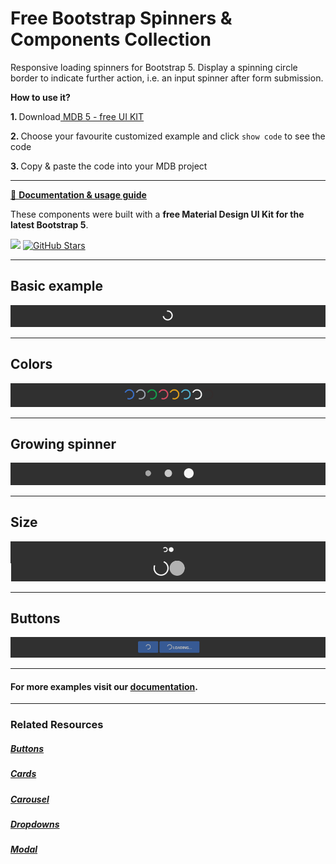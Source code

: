 # Free Bootstrap Spinners & Components Collection

Responsive loading spinners for Bootstrap 5. Display a spinning circle border to indicate further action, i.e. an input spinner after form submission.

<p><strong>How to use it?</strong></p>
<p class="mb-2">
<strong>1. </strong>Download<a target="_blank" href="https://mdbootstrap.com/docs/standard/"> MDB 5 - free UI KIT</a></p>
<p class="mb-2"><strong>2. </strong>Choose your favourite customized example and click <code>show code</code> to see the code</p>
<p class="mb-3"><strong>3. </strong>Copy & paste the code into your MDB project</p>

--------------------

[📄 **Documentation & usage guide**](https://mdbootstrap.com/docs/standard/components/spinners/)

These components were built with a **free Material Design UI Kit for the latest Bootstrap 5**.

<img height="25" src="https://mdbootstrap.com/img/Marketing/general/logo/medium/mdb-r.png">  [![GitHub Stars](https://img.shields.io/github/stars/mdbootstrap/mdb-ui-kit?label=Star%20now&style=social)](https://github.com/mdbootstrap/mdb-ui-kit/)

---------------------

 <h2 class="mb-4">Basic example</h2> 

 [![Bootstrap 5 Spinners](/assets/basic-example.png)](https://mdbootstrap.com/docs/standard/components/spinners/#section-basic-example)

 
 <hr class="my-5">

 <h2 class="mb-4">Colors</h2> 

 [![Bootstrap 5 Spinners](/assets/colors.png)](https://mdbootstrap.com/docs/standard/components/spinners/#section-colors)

 
 <hr class="my-5">

 <h2 class="mb-4">Growing spinner</h2> 

 [![Bootstrap 5 Spinners](/assets/growing-spinner.png)](https://mdbootstrap.com/docs/standard/components/spinners/#section-growing-spinner)

 
 <hr class="my-5">

 <h2 class="mb-4">Size</h2> 

 [![Bootstrap 5 Spinners](/assets/size.png)](https://mdbootstrap.com/docs/standard/components/spinners/#section-size)

 
 <hr class="my-5">

 <h2 class="mb-4">Buttons</h2> 

 [![Bootstrap 5 Spinners](/assets/buttons.png)](https://mdbootstrap.com/docs/standard/components/spinners/#section-buttons)


 
 <hr class="my-5">

<h4>For more examples visit our <a target="_blank" href="https://mdbootstrap.com/docs/standard/components/spinners/">documentation</a>.</h4>

 <hr class="my-5">

<h3>Related Resources</h3>

<h5><a target="_blank" href="https://mdbootstrap.com/docs/standard/components/buttons/">Buttons</a></h5>

<h5><a target="_blank" href="https://mdbootstrap.com/docs/standard/components/cards/">Cards</a></h5>

<h5><a target="_blank" href="https://mdbootstrap.com/docs/standard/components/carousel/">Carousel</a></h5>

<h5><a target="_blank" href="https://mdbootstrap.com/docs/standard/components/dropdowns/">Dropdowns</a></h5>

<h5><a target="_blank" href="https://mdbootstrap.com/docs/standard/components/modal/">Modal</a></h5>


